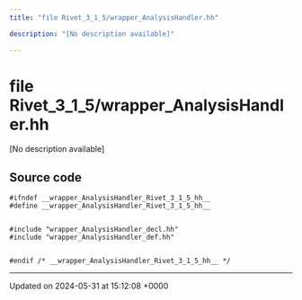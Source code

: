 ```yaml
---
title: "file Rivet_3_1_5/wrapper_AnalysisHandler.hh"

description: "[No description available]"

---
```


# file Rivet_3_1_5/wrapper_AnalysisHandler.hh

[No description available]




## Source code

```
#ifndef __wrapper_AnalysisHandler_Rivet_3_1_5_hh__
#define __wrapper_AnalysisHandler_Rivet_3_1_5_hh__


#include "wrapper_AnalysisHandler_decl.hh"
#include "wrapper_AnalysisHandler_def.hh"


#endif /* __wrapper_AnalysisHandler_Rivet_3_1_5_hh__ */
```


-------------------------------

Updated on 2024-05-31 at 15:12:08 +0000
